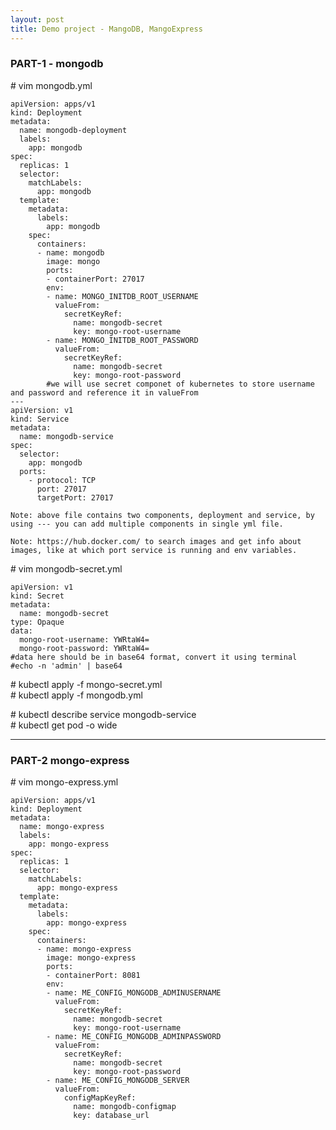 ```yaml
---
layout: post
title: Demo project - MangoDB, MangoExpress
---
```


### PART-1 - mongodb

<p> # vim mongodb.yml </p>

```
apiVersion: apps/v1
kind: Deployment
metadata:
  name: mongodb-deployment
  labels:
    app: mongodb
spec:
  replicas: 1
  selector:
    matchLabels:
      app: mongodb
  template:
    metadata:
      labels:
        app: mongodb
    spec:
      containers:
      - name: mongodb
        image: mongo
        ports:
        - containerPort: 27017
        env:
        - name: MONGO_INITDB_ROOT_USERNAME
          valueFrom:
            secretKeyRef:
              name: mongodb-secret
              key: mongo-root-username
        - name: MONGO_INITDB_ROOT_PASSWORD
          valueFrom:
            secretKeyRef:
              name: mongodb-secret
              key: mongo-root-password
        #we will use secret componet of kubernetes to store username and password and reference it in valueFrom
---
apiVersion: v1
kind: Service
metadata:
  name: mongodb-service
spec:
  selector:
    app: mongodb
  ports:
    - protocol: TCP
      port: 27017
      targetPort: 27017
```

```Note: above file contains two components, deployment and service, by using --- you can add multiple components in single yml file.```

```Note: https://hub.docker.com/ to search images and get info about images, like at which port service is running and env variables.```

<p> # vim mongodb-secret.yml </p>

```
apiVersion: v1
kind: Secret
metadata:
  name: mongodb-secret
type: Opaque
data:
  mongo-root-username: YWRtaW4=
  mongo-root-password: YWRtaW4=
#data here should be in base64 format, convert it using terminal
#echo -n 'admin' | base64
```

<p> # kubectl apply -f mongo-secret.yml <br>
# kubectl apply -f mongodb.yml </p>

<p> # kubectl describe service mongodb-service <br>
# kubectl get pod -o wide </p>

---

### PART-2 mongo-express

<p> # vim mongo-express.yml </p>

```
apiVersion: apps/v1
kind: Deployment
metadata:
  name: mongo-express
  labels:
    app: mongo-express
spec:
  replicas: 1
  selector:
    matchLabels:
      app: mongo-express
  template:
    metadata:
      labels:
        app: mongo-express
    spec:
      containers:
      - name: mongo-express
        image: mongo-express
        ports:
        - containerPort: 8081
        env:
        - name: ME_CONFIG_MONGODB_ADMINUSERNAME
          valueFrom:
            secretKeyRef:
              name: mongodb-secret
              key: mongo-root-username
        - name: ME_CONFIG_MONGODB_ADMINPASSWORD
          valueFrom:
            secretKeyRef:
              name: mongodb-secret
              key: mongo-root-password
        - name: ME_CONFIG_MONGODB_SERVER
          valueFrom:
            configMapKeyRef:
              name: mongodb-configmap
              key: database_url
```